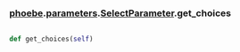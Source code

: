 ### [phoebe](phoebe.md).[parameters](parameters.md).[SelectParameter](SelectParameter.md).get_choices

```py

def get_choices(self)

```


